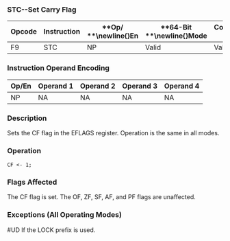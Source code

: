 ### STC--Set Carry Flag


|**Opcode**|**Instruction**|**Op/ **\newline{}**En**|**64-Bit **\newline{}**Mode**|**Compat/**\newline{}**Leg Mode**|**Description**|
|----------|---------------|------------------------|-----------------------------|---------------------------------|---------------|
|F9|STC|NP|Valid|Valid|Set CF flag.|
### Instruction Operand Encoding


|Op/En|Operand 1|Operand 2|Operand 3|Operand 4|
|-----|---------|---------|---------|---------|
|NP|NA|NA|NA|NA|
### Description


Sets the CF flag in the EFLAGS register. Operation is the same in all modes.


### Operation

```info-verb
CF <- 1;
```
### Flags Affected


The CF flag is set. The OF, ZF, SF, AF, and PF flags are unaffected.

### Exceptions (All Operating Modes)


#UD  If the LOCK prefix is used.

